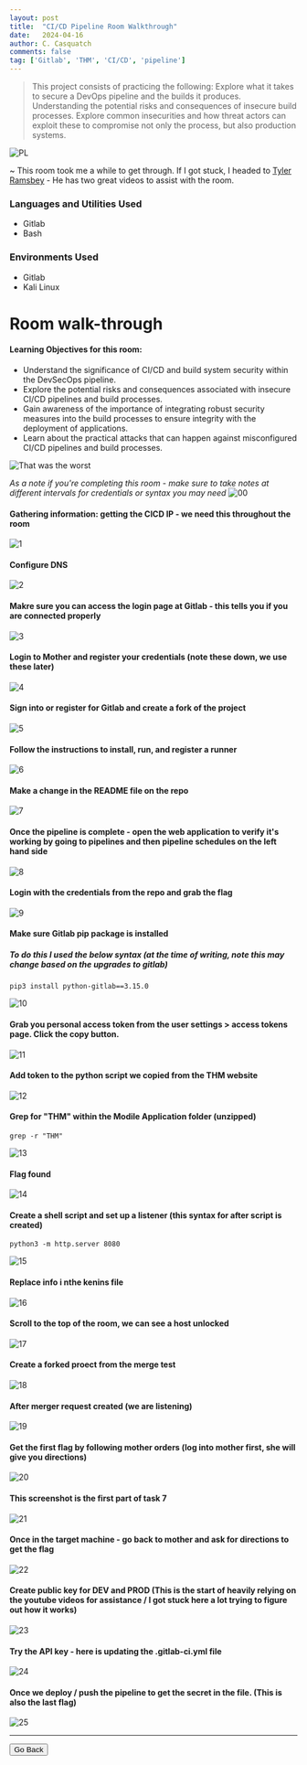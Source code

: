 ```yaml
---
layout: post
title:  "CI/CD Pipeline Room Walkthrough"
date:   2024-04-16
author: C. Casquatch
comments: false
tag: ['Gitlab', 'THM', 'CI/CD', 'pipeline']
---
```


> This project consists of practicing the following: Explore what it takes to secure a DevOps pipeline and the builds it produces.
> Understanding the potential risks and consequences of insecure build processes.
> Explore common insecurities and how threat actors can exploit these to compromise not only the process, but also production systems.

![PL](/assets/images/CICD/PipelineLieutenant.PNG)

~ This room took me a while to get through. If I got stuck, I headed to [Tyler Ramsbey](https://www.youtube.com/@TylerRamsbey) - He has two great videos to assist with the room.

### Languages and Utilities Used
* Gitlab
* Bash

### Environments Used
* Gitlab
* Kali Linux

# Room walk-through

#### Learning Objectives for this room:
* Understand the significance of CI/CD and build system security within the DevSecOps pipeline.
* Explore the potential risks and consequences associated with insecure CI/CD pipelines and build processes.
* Gain awareness of the importance of integrating robust security measures into the build processes to ensure integrity with the deployment of applications.
* Learn about the practical attacks that can happen against misconfigured CI/CD pipelines and build processes.

![That was the worst](/assets/images/CICD/26.PNG)

_As a note if you're completing this room - make sure to take notes at different intervals for credentials or syntax you may need_
![00](/assets/images/CICD/00.PNG)

#### Gathering information: getting the CICD IP - we need this throughout the room
![1](/assets/images/CICD/1.PNG)

#### Configure DNS
![2](/assets/images/CICD/2.PNG)

#### Makre sure you can access the login page at Gitlab - this tells you if you are connected properly
![3](/assets/images/CICD/3.PNG)

#### Login to Mother and register your credentials (note these down, we use these later)
![4](/assets/images/CICD/4.PNG)

#### Sign into or register for Gitlab and create a fork of the project
![5](/assets/images/CICD/5.PNG)

#### Follow the instructions to install, run, and register a runner
![6](/assets/images/CICD/6.PNG)

#### Make a change in the README file on the repo
![7](/assets/images/CICD/7.PNG)

#### Once the pipeline is complete - open the web application to verify it's working by going to pipelines and then pipeline schedules on the left hand side
![8](/assets/images/CICD/8.PNG)

#### Login with the credentials from the repo and grab the flag
![9](/assets/images/CICD/9.PNG)

#### Make sure Gitlab pip package is installed
##### To do this I used the below syntax (at the time of writing, note this may change based on the upgrades to gitlab)
```
pip3 install python-gitlab==3.15.0
```

![10](/assets/images/CICD/10.PNG)

####  Grab you personal access token from the user settings > access tokens page. Click the copy button. 
![11](/assets/images/CICD/11.PNG)

#### Add token to the python script we copied from the THM website
![12](/assets/images/CICD/12.PNG)

#### Grep for "THM" within the Modile Application folder (unzipped)
```
grep -r "THM"
```

![13](/assets/images/CICD/13.PNG)

#### Flag found
![14](/assets/images/CICD/14.PNG)

#### Create a shell script and set up a listener (this syntax for after script is created)
```
python3 -m http.server 8080
````
![15](/assets/images/CICD/15.PNG)

#### Replace info i nthe kenins file
![16](/assets/images/CICD/16.PNG)

#### Scroll to the top of the room, we can see a host unlocked
![17](/assets/images/CICD/17.PNG)

#### Create a forked proect from the merge test
![18](/assets/images/CICD/18.PNG)

#### After merger request created (we are listening)
![19](/assets/images/CICD/19.PNG)

#### Get the first flag by following mother orders (log into mother first, she will give you directions)
![20](/assets/images/CICD/20.PNG)

#### This screenshot is the first part of task 7
![21](/assets/images/CICD/21.PNG)

#### Once in the target machine - go back to mother and ask for directions to get the flag
![22](/assets/images/CICD/22.PNG)

#### Create public key for DEV and PROD (This is the start of heavily relying on the youtube videos for assistance / I got stuck here a lot trying to figure out how it works)
![23](/assets/images/CICD/23.PNG)

#### Try the API key - here is updating the .gitlab-ci.yml file
![24](/assets/images/CICD/24.PNG)

#### Once we deploy / push the pipeline to get the secret in the file. (This is also the last flag)
![25](/assets/images/CICD/25.PNG)

* * * 

<button onclick="history.back()">Go Back</button>
